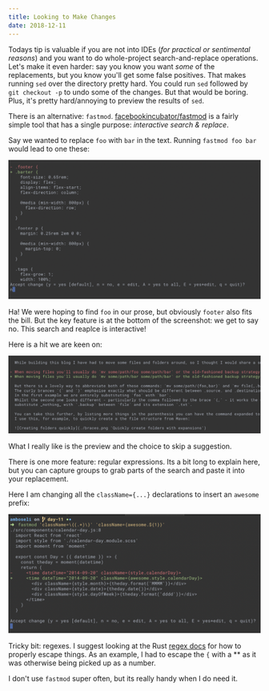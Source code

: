 ```yaml
---
title: Looking to Make Changes
date: 2018-12-11
---
```


Todays tip is valuable if you are not into IDEs (_for practical or sentimental reasons_) and you want to do whole-project search-and-replace operations.
Let's make it even harder: say you know you want _some_ of the replacements, but you know you'll get some false positives.
That makes running `sed` over the directory pretty hard.
You could run `sed` followed by `git checkout -p` to undo some of the changes. But that would be boring.
Plus, it's pretty hard/annoying to preview the results of `sed`.

There is an alternative: `fastmod`. [facebookincubator/fastmod](https://github.com/facebookincubator/fastmod) is a fairly simple tool
that has a single purpose: _interactive search & replace_.

Say we wanted to replace `foo` with `bar` in the text.
Running `fastmod foo bar` would lead to one these:

![Rejecting a change in fastmod](./fastmod1.png 'Here is a change we dont want')

Ha! We were hoping to find `foo` in our prose, but obviously `footer` also fits the bill.
But the key feature is at the bottom of the screenshot: we get to say no.
This search and reaplce is interactive!

Here is a hit we are keen on:

![Accepted change in fastmod](./fastmod2.png 'Much better hit!')

What I really like is the preview and the choice to skip a suggestion.

There is one more feature: regular expressions.
Its a bit long to explain here, but you can capture groups to grab parts of the search and paste it into your replacement.

Here I am changing all the `className={...}` declarations to insert an `awesome` prefix:

![Fastmod regex](./fastmod-regex.png 'Search and Replace on the commandline with a regex')

Tricky bit: regexes. I suggest looking at the Rust [regex docs](https://docs.rs/regex/1.1.0/regex/) for how to properly escape things.
As an example, I had to escape the `{` with a *\* as it was otherwise being picked up as a number.

I don't use `fastmod` super often, but its really handy when I do need it.
